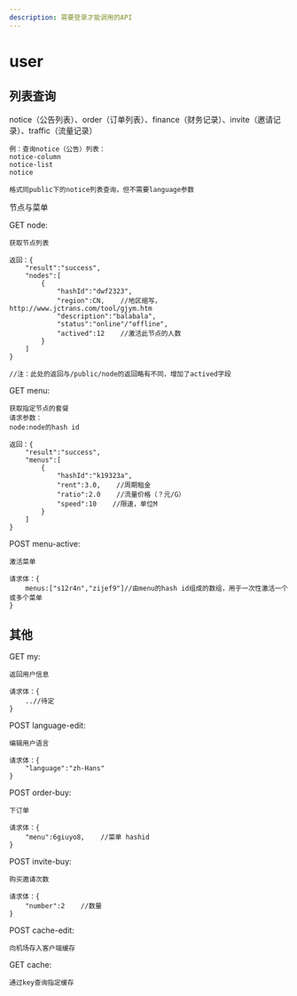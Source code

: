 ```yaml
---
description: 需要登录才能调用的API
---
```


# user

## 列表查询

notice（公告列表）、order（订单列表）、finance（财务记录）、invite（邀请记录）、traffic（流量记录）

```text
例：查询notice（公告）列表：
notice-column
notice-list
notice

格式同public下的notice列表查询，但不需要language参数
```

节点与菜单

GET node:

```text
获取节点列表

返回：{
    "result":"success",
    "nodes":[
        {
            "hashId":"dwf2323",
            "region":CN,    //地区缩写，http://www.jctrans.com/tool/gjym.htm
            "description":"balabala",
            "status":"online"/"offline",
            "actived":12    //激活此节点的人数
        }
    ]
}

//注：此处的返回与/public/node的返回略有不同，增加了actived字段
```

GET menu:

```text
获取指定节点的套餐
请求参数：
node:node的hash id

返回：{
    "result":"success",
    "menus":[
        {
            "hashId":"k19323a",
            "rent":3.0,    //周期租金
            "ratio":2.0    //流量价格（？元/G）
            "speed":10    //限速，单位M
        }
    ]
}
```

POST menu-active:

```text
激活菜单

请求体：{
    menus:["s12r4n","zijef9"]//由menu的hash id组成的数组，用于一次性激活一个或多个菜单
}
```

## 其他

GET my:

```text
返回用户信息

请求体：{
    ..//待定
}
```

POST language-edit:

```text
编辑用户语言

请求体：{
    "language":"zh-Hans"
}
```

POST order-buy:

```text
下订单

请求体：{
    "menu":6giuyo8,    //菜单 hashid
}
```

POST invite-buy:

```text
购买邀请次数

请求体：{
    "number":2    //数量
}
```

POST cache-edit:

```text
向机场存入客户端缓存
```

GET cache:

```text
通过key查询指定缓存
```

